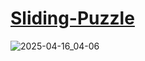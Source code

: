 # [Sliding-Puzzle](https://muhammad95959.github.io/Sliding-Puzzle)
![2025-04-16_04-06](https://github.com/user-attachments/assets/37dd0aaa-65a4-448f-949c-445251fc206f)
